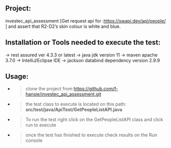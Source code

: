 ## Project: 
investec_api_assessment [Get request api for :https://swapi.dev/api/people/ ] and assert that R2-D2’s skin colour is white and blue.

## Installation or Tools needed to execute the test:
-> rest assured ver 4.3.3 or latest
-> java jdk version 11
-> maven apache 3.7.0
-> IntelliJ/Eclipse IDE
-> jackson databind dependency version 2.9.9

## Usage:

- > clone the project from https://github.com/f-hansie/investec_api_assessment.git
- > the test class to execute is located on this path: **src/test/java/ApiTest/GetPeopleListAPI.java**
- > To run the test right click on the GetPeopleListAPI class and click run to execute
- > once the test has finished to execute check results on the Run console


